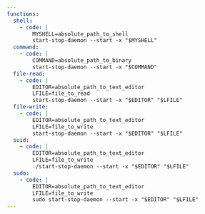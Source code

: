 ```yaml
---
functions:
  shell:
    - code: |
        MYSHELL=absolute_path_to_shell
        start-stop-daemon --start -x "$MYSHELL"
  command:
    - code: |
        COMMAND=absolute_path_to_binary
        start-stop-daemon --start -x "$COMMAND"
  file-read:
    - code: |
        EDITOR=absolute_path_to_text_editor
        LFILE=file_to_read
        start-stop-daemon --start -x "$EDITOR" "$LFILE"
  file-write:
    - code: |
        EDITOR=absolute_path_to_text_editor
        LFILE=file_to_write
        start-stop-daemon --start -x "$EDITOR" "$LFILE"
  suid:
    - code: |
        EDITOR=absolute_path_to_text_editor
        LFILE=file_to_write
        ./start-stop-daemon --start -x "$EDITOR" "$LFILE"
  sudo:
    - code: |
        EDITOR=absolute_path_to_text_editor
        LFILE=file_to_write
        sudo start-stop-daemon --start -x "$EDITOR" "$LFILE"
---
```

